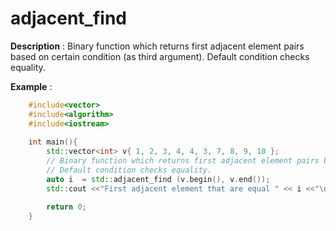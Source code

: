# adjacent_find

**Description** : Binary function which returns first adjacent element pairs based on certain condition (as third argument).  Default condition checks equality.

**Example** : 
```cpp
    #include<vector>
    #include<algorithm> 
    #include<iostream>
    
    int main(){
        std::vector<int> v{ 1, 2, 3, 4, 4, 3, 7, 8, 9, 10 };
        // Binary function which returns first adjacent element pairs based on certain condition (as third argument) . 
        // Default condition checks equality.
        auto i  = std::adjacent_find (v.begin(), v.end());
        std::cout <<"First adjacent element that are equal " << i <<"\n";

        return 0;
    }
```
